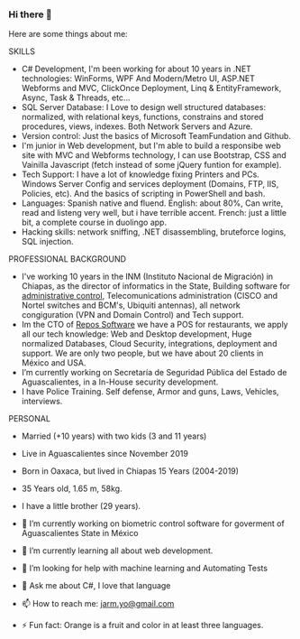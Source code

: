 ### Hi there 👋

Here are some things about me:

SKILLS
- C# Development, I'm been working for about 10 years in .NET technologies: WinForms, WPF And Modern/Metro UI, ASP.NET Webforms and MVC, ClickOnce Deployment, Linq & EntityFramework, Async, Task & Threads, etc...
- SQL Server Database: I Love to design well structured databases: normalized, with relational keys, functions, constrains and stored procedures, views, indexes. Both Network Servers and Azure.
- Version control: Just the basics of Microsoft TeamFundation and Github.
- I'm junior in Web development, but I'm able to build a responsibe web site with MVC and Webforms technology, I can use Bootstrap, CSS and Vainilla Javascript (fetch instead of some jQuery funtion for example). 
- Tech Support: I have a lot of knowledge fixing Printers and PCs. Windows Server Config and services deployment (Domains, FTP, IIS, Policies, etc). And the basics of scripting in PowerShell and bash.
- Languages: Spanish native and fluend. English: about 80%, Can write, read and listeng very well, but i have terrible accent. French: just a little bit, a complete course in duolingo app.
- Hacking skills: network sniffing, .NET disassembling, bruteforce logins, SQL injection.

PROFESSIONAL BACKGROUND
- I've working 10 years in the INM (Instituto Nacional de Migración) in Chiapas, as the director of informatics in the State, Building software for [administrative control](https://www.behance.net/gallery/4752143/Rol-de-Servicios), Telecomunications administration (CISCO and Nortel switches and BCM's, Ubiquiti antennas), all network congiguration (VPN and Domain Control) and Tech support.
- Im the CTO of [Repos Software](https://repos.mx) we have a POS for restaurants, we apply all our tech knowledge: Web and Desktop development, Huge normalized Databases, Cloud Security, integrations, deployment and support. We are only two people, but we have about 20 clients in México and USA.
- I’m currently working on Secretaría de Seguridad Pública del Estado de Aguascalientes, in a In-House security development.
- I have Police Training. Self defense, Armor and guns, Laws, Vehicles, interviews.

PERSONAL
- Married (+10 years) with two kids (3 and 11 years)
- Live in Aguascalientes since November 2019
- Born in Oaxaca, but lived in Chiapas 15 Years (2004-2019)
- 35 Years old, 1.65 m, 58kg. 
- I have a little brother (29 years).



- 🔭 I’m currently working on biometric control software for goverment of Aguascalientes State in México
- 🌱 I’m currently learning all about web development.
- 🤔 I’m looking for help with machine learning and Automating Tests
- 💬 Ask me about C#, I love that language
- 📫 How to reach me: jarm.yo@gmail.com
- ⚡ Fun fact: Orange is a fruit and color in at least three languages.
